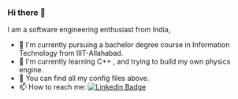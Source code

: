 ### Hi there 👋

I am a software engineering enthusiast from India,

- 🔭 I'm currently pursuing a bachelor degree course in Information Technology from IIIT-Allahabad.
- 🌱 I'm currently learning C++ , and trying to build my own physics engine.
- 💬 You can find all my config files above.
- 📫 How to reach me: [![Linkedin Badge](https://img.shields.io/badge/-kakbar-blue?style=flat&logo=Linkedin&logoColor=white)](https://www.linkedin.com/in/anurag-singh-082a44246/)





<!--
**anuragsingh7746/anuragsingh7746** is a ✨ _special_ ✨ repository because its `README.md` (this file) appears on your GitHub profile.

Here are some ideas to get you started:

- 🔭 I’m currently working on ...
- 🌱 I’m currently learning ...
- 👯 I’m looking to collaborate on ...
- 🤔 I’m looking for help with ...
- 💬 Ask me about ...
- 📫 How to reach me: ...
- 😄 Pronouns: ...
- ⚡ Fun fact: ...
-->
